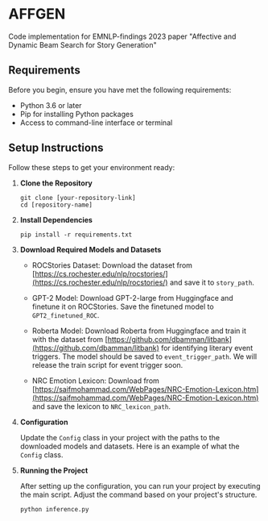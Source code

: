 # AFFGEN
Code implementation for EMNLP-findings 2023 paper "Affective and Dynamic Beam Search for Story Generation" 

## Requirements

Before you begin, ensure you have met the following requirements:

- Python 3.6 or later
- Pip for installing Python packages
- Access to command-line interface or terminal

## Setup Instructions

Follow these steps to get your environment ready:

1. **Clone the Repository**
   ```
   git clone [your-repository-link]
   cd [repository-name]
   ```

2. **Install Dependencies**
   ```
   pip install -r requirements.txt
   ```

3. **Download Required Models and Datasets**

   - ROCStories Dataset: Download the dataset from [https://cs.rochester.edu/nlp/rocstories/](https://cs.rochester.edu/nlp/rocstories/) and save it to `story_path`.
   
   - GPT-2 Model: Download GPT-2-large from Huggingface and finetune it on ROCStories. Save the finetuned model to `GPT2_finetuned_ROC`.
   
   - Roberta Model: Download Roberta from Huggingface and train it with the dataset from [https://github.com/dbamman/litbank](https://github.com/dbamman/litbank) for identifying literary event triggers. The model should be saved to `event_trigger_path`. We will release the train script for event trigger soon.
   
   - NRC Emotion Lexicon: Download from [https://saifmohammad.com/WebPages/NRC-Emotion-Lexicon.htm](https://saifmohammad.com/WebPages/NRC-Emotion-Lexicon.htm) and save the lexicon to `NRC_lexicon_path`.

4. **Configuration**

   Update the `Config` class in your project with the paths to the downloaded models and datasets. Here is an example of what the `Config` class.

5. **Running the Project**

   After setting up the configuration, you can run your project by executing the main script. Adjust the command based on your project's structure.

   ```
   python inference.py
   ```


